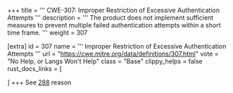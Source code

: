 +++
title = '''
CWE-307: Improper Restriction of Excessive Authentication Attempts
'''
description	= '''
The product does not implement sufficient measures to prevent multiple failed authentication attempts within a short time frame.
'''
weight = 307

[extra]
id = 307
name = '''
Improper Restriction of Excessive Authentication Attempts
'''
url = "https://cwe.mitre.org/data/definitions/307.html"
vote = "No Help, or Langs Won't Help"
class = "Base"
clippy_helps = false
rust_docs_links = [

]
+++
See [288](rust-are-we-secure-yet/cwes/cwe-288) reason
